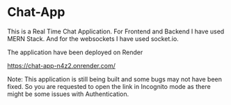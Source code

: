 # Chat-App
This is a Real Time Chat Application.
For Frontend and Backend I have used MERN Stack.
And for the websockets I have used socket.io.

The application have been deployed on Render

https://chat-app-n4z2.onrender.com/

Note:
This application is still being built and some bugs may not have been fixed.
So you are requested to open the link in Incognito mode as there might be some issues with Authentication.
